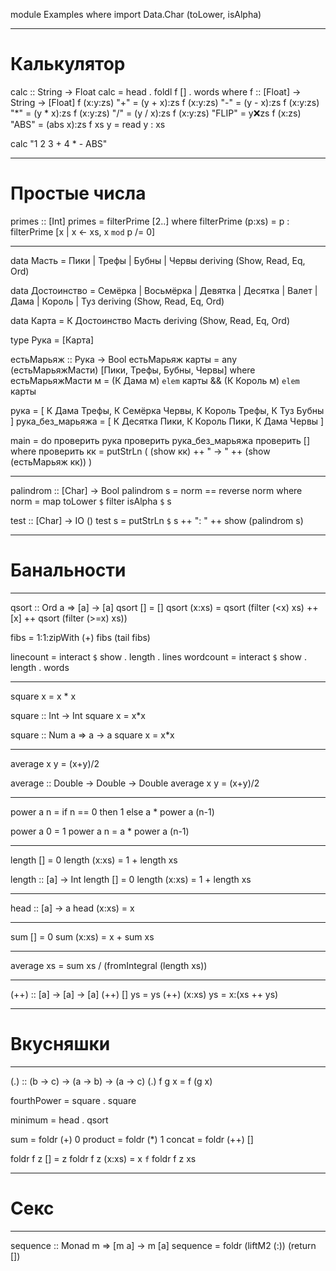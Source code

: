
module Examples where
import Data.Char (toLower, isAlpha)


-------------------------------------------------


Калькулятор
=====

calc :: String -> Float
calc = head . foldl f [] . words
  where 
    f :: [Float] -> String -> [Float]
    f (x:y:zs) "+"    = (y + x):zs
    f (x:y:zs) "-"    = (y - x):zs
    f (x:y:zs) "*"    = (y * x):zs
    f (x:y:zs) "/"    = (y / x):zs
    f (x:y:zs) "FLIP" = y:x:zs
    f (x:zs)   "ABS"  = (abs x):zs
    f xs       y      = read y : xs

calc "1 2 3 + 4 * - ABS"


-------------------------------------------------


Простые числа
=====

primes :: [Int]
primes = filterPrime [2..] 
  where filterPrime (p:xs) = 
          p : filterPrime [x | x <- xs, x `mod` p /= 0]


-------------------------------------------------


data Масть = Пики | Трефы | Бубны | Червы
  deriving (Show, Read, Eq, Ord)

data Достоинство = Семёрка | Восьмёрка | Девятка | Десятка
                 | Валет | Дама | Король | Туз
  deriving (Show, Read, Eq, Ord)

data Карта = К Достоинство Масть
  deriving (Show, Read, Eq, Ord)

type Рука = [Карта]

естьМарьяж :: Рука -> Bool
естьМарьяж карты =
   any (естьМарьяжМасти) [Пики, Трефы, Бубны, Червы]
   where
     естьМарьяжМасти м = (К Дама м) `elem` карты && (К Король м) `elem` карты

рука = [ К Дама Трефы, К Семёрка Червы, К Король Трефы, К Туз Бубны ]
рука_без_марьяжа = [ К Десятка Пики, К Король Пики, К Дама Червы ]

main = do
  проверить рука
  проверить рука_без_марьяжа
  проверить []
  where
    проверить кк = putStrLn ( (show кк) ++ " -> " ++ (show (естьМарьяж кк)) )


-------------------------------------------------

palindrom :: [Char] -> Bool
palindrom s =
    norm == reverse norm
    where norm = map toLower `$` filter isAlpha `$` s

test :: [Char] -> IO ()
test s =
    putStrLn `$` s ++ ": " ++ show (palindrom s)

--------------------------------------------------

Банальности
====

--------------------------------------------------

qsort :: Ord a => [a] -> [a]
qsort []     = []
qsort (x:xs) = qsort (filter (<x) xs) ++ [x] ++ qsort (filter (>=x) xs))

fibs = 1:1:zipWith (+) fibs (tail fibs)

linecount = interact `$` show . length . lines
wordcount = interact `$` show . length . words

--------------------------------------------------

square x = x * x

square :: Int -> Int
square x = x*x

square :: Num a => a -> a
square x = x*x

--------------------------------------------------

average x y = (x+y)/2

average :: Double -> Double -> Double
average x y = (x+y)/2

--------------------------------------------------

power a n = if n == 0 then 1 else a * power a (n-1)

power a 0 = 1
power a n = a * power a (n-1)

--------------------------------------------------

length []     = 0
length (x:xs) = 1 + length xs

length :: [a] -> Int
length []     = 0
length (x:xs) = 1 + length xs

--------------------------------------------------

head :: [a] -> a
head (x:xs) = x

--------------------------------------------------

sum []     = 0
sum (x:xs) = x + sum xs

--------------------------------------------------

average xs = sum xs / (fromIntegral (length xs))

--------------------------------------------------

(++) :: [a] -> [a] -> [a]
(++) []     ys = ys
(++) (x:xs) ys = x:(xs ++ ys)

--------------------------------------------------

Вкусняшки
=====

--------------------------------------------------

(.) :: (b -> c) -> (a -> b) -> (a -> c)
(.) f g x = f (g x)

fourthPower = square . square

minimum = head . qsort

sum     = foldr (+) 0
product = foldr (*) 1
concat  = foldr (++) []

foldr f z []     = z
foldr f z (x:xs) = x `f` foldr f z xs

--------------------------------------------------

Секс
======

--------------------------------------------------

sequence :: Monad m => [m a] -> m [a]
sequence = foldr (liftM2 (:)) (return [])
